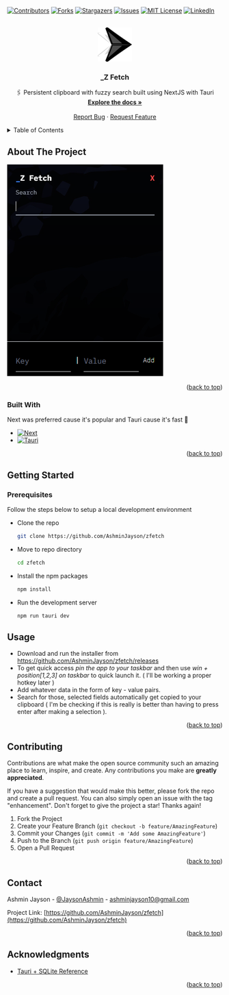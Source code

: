 <a name="readme-top"></a>



<!-- PROJECT SHIELDS -->
<!--
*** I'm using markdown "reference style" links for readability.
*** Reference links are enclosed in brackets [ ] instead of parentheses ( ).
*** See the bottom of this document for the declaration of the reference variables
*** for contributors-url, forks-url, etc. This is an optional, concise syntax you may use.
*** https://www.markdownguide.org/basic-syntax/#reference-style-links
-->
[![Contributors][contributors-shield]][contributors-url]
[![Forks][forks-shield]][forks-url]
[![Stargazers][stars-shield]][stars-url]
[![Issues][issues-shield]][issues-url]
[![MIT License][license-shield]][license-url]
[![LinkedIn][linkedin-shield]][linkedin-url]



<!-- PROJECT LOGO -->
<br />
<div align="center">
  <a href="https://github.com/AshminJayson/zfetch">
    <img src="public/logo.png" alt="Logo" width="80" height="80">
  </a>

<h3 align="center">_Z Fetch</h3>

  <p align="center">
    🖇️ Persistent clipboard with fuzzy search built using NextJS with Tauri
    <br />
    <a href="https://github.com/AshminJayson/zfetch"><strong>Explore the docs »</strong></a>
    <br />
    <br />
    <!-- <a href="https://github.com/AshminJayson/zfetch">View Demo</a> -->
    <!-- · -->
    <a href="https://github.com/AshminJayson/zfetch/issues">Report Bug</a>
    ·
    <a href="https://github.com/AshminJayson/zfetch/issues">Request Feature</a>
  </p>
</div>



<!-- TABLE OF CONTENTS -->
<details>
  <summary>Table of Contents</summary>
  <ol>
    <li>
      <a href="#about-the-project">About The Project</a>
      <ul>
        <li><a href="#built-with">Built With</a></li>
      </ul>
    </li>
    <li>
      <a href="#getting-started">Getting Started</a>
      <ul>
        <li><a href="#prerequisites">Prerequisites</a></li>
        <li><a href="#installation">Installation</a></li>
      </ul>
    </li>
    <li><a href="#usage">Usage</a></li>
    <li><a href="#roadmap">Roadmap</a></li>
    <li><a href="#contributing">Contributing</a></li>
    <li><a href="#license">License</a></li>
    <li><a href="#contact">Contact</a></li>
    <li><a href="#acknowledgments">Acknowledgments</a></li>
  </ol>
</details>



<!-- ABOUT THE PROJECT -->
## About The Project

[![Z Fetch][product-screenshot]](https://example.com)


<p align="right">(<a href="#readme-top">back to top</a>)</p>



### Built With
Next was preferred cause it's popular and Tauri cause it's fast 🦀
* [![Next][Next.js]][Next-url]
* [![Tauri][Tauri]][Tauri-url]

<p align="right">(<a href="#readme-top">back to top</a>)</p>



<!-- GETTING STARTED -->
## Getting Started




### Prerequisites

Follow the steps below to setup a local development environment
* Clone the repo
    ```sh
    git clone https://github.com/AshminJayson/zfetch
    ```
* Move to repo directory
    ```sh
    cd zfetch
    ```
* Install the npm packages
    ```sh
    npm install
    ```
* Run the development server
    ```sh
    npm run tauri dev
    ```

<!-- ### Installation -->



<!-- USAGE EXAMPLES -->
## Usage

* Download and run the installer from https://github.com/AshminJayson/zfetch/releases
* To get quick access _pin the app to your taskbar_ and then use _win + position[1,2,3] on taskbar_ to quick launch it. ( I'll be working a proper hotkey later )
* Add whatever data in the form of key - value pairs.
* Search for those, selected fields automatically get copied to your clipboard ( I'm be checking if this is really is better than having to press enter after making a selection ).


<p align="right">(<a href="#readme-top">back to top</a>)</p>



<!-- ROADMAP -->
<!-- ## Roadmap

- [ ] Feature 1
- [ ] Feature 2
- [ ] Feature 3
    - [ ] Nested Feature

See the [open issues](https://github.com/AshminJayson/zfetch/issues) for a full list of proposed features (and known issues).

<p align="right">(<a href="#readme-top">back to top</a>)</p>
-->


<!-- CONTRIBUTING -->
## Contributing

Contributions are what make the open source community such an amazing place to learn, inspire, and create. Any contributions you make are **greatly appreciated**.

If you have a suggestion that would make this better, please fork the repo and create a pull request. You can also simply open an issue with the tag "enhancement".
Don't forget to give the project a star! Thanks again!

1. Fork the Project
2. Create your Feature Branch (`git checkout -b feature/AmazingFeature`)
3. Commit your Changes (`git commit -m 'Add some AmazingFeature'`)
4. Push to the Branch (`git push origin feature/AmazingFeature`)
5. Open a Pull Request

<p align="right">(<a href="#readme-top">back to top</a>)</p>



<!-- LICENSE -->
<!-- ## License

Distributed under the MIT License. See `LICENSE.txt` for more information.

<p align="right">(<a href="#readme-top">back to top</a>)</p> -->



<!-- CONTACT -->
## Contact

Ashmin Jayson - [@JaysonAshmin](https://twitter.com/JaysonAshmin) - ashminjayson10@gmail.com

Project Link: [https://github.com/AshminJayson/zfetch](https://github.com/AshminJayson/zfetch)

<p align="right">(<a href="#readme-top">back to top</a>)</p>



<!-- ACKNOWLEDGMENTS -->
## Acknowledgments

* [Tauri + SQLite Reference](https://blog.moonguard.dev/how-to-use-local-sqlite-database-with-tauri)

<p align="right">(<a href="#readme-top">back to top</a>)</p>



<!-- MARKDOWN LINKS & IMAGES -->
<!-- https://www.markdownguide.org/basic-syntax/#reference-style-links -->
[contributors-shield]: https://img.shields.io/github/contributors/AshminJayson/zfetch.svg?style=for-the-badge
[contributors-url]: https://github.com/AshminJayson/zfetch/graphs/contributors
[forks-shield]: https://img.shields.io/github/forks/AshminJayson/zfetch.svg?style=for-the-badge
[forks-url]: https://github.com/AshminJayson/zfetch/network/members
[stars-shield]: https://img.shields.io/github/stars/AshminJayson/zfetch.svg?style=for-the-badge
[stars-url]: https://github.com/AshminJayson/zfetch/stargazers
[issues-shield]: https://img.shields.io/github/issues/AshminJayson/zfetch.svg?style=for-the-badge
[issues-url]: https://github.com/AshminJayson/zfetch/issues
[license-shield]: https://img.shields.io/github/license/AshminJayson/zfetch.svg?style=for-the-badge
[license-url]: https://github.com/AshminJayson/zfetch/blob/master/LICENSE.txt
[linkedin-shield]: https://img.shields.io/badge/-LinkedIn-black.svg?style=for-the-badge&logo=linkedin&colorB=555
[linkedin-url]: https://linkedin.com/in/ashmin-jayson
[product-screenshot]: public/screenshot.png
[Next.js]: https://img.shields.io/badge/next.js-000000?style=for-the-badge&logo=nextdotjs&logoColor=white
[Next-url]: https://nextjs.org/
[Tauri]: https://img.shields.io/badge/tauri-%2324C8DB.svg?style=for-the-badge&logo=tauri&logoColor=%23FFFFFF
[Tauri-url]: https://tauri.app/
